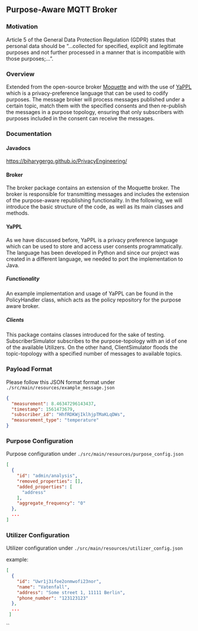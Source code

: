## Purpose-Aware MQTT Broker

### Motivation

Article 5 of the General Data Protection Regulation (GDPR) states that personal data should be “...collected for specified, explicit and legitimate purposes and not further processed in a manner that is incompatible with those purposes;...”. 
### Overview
 
Extended from the open-source broker [Moquette](https:github.com/moquette-io/moquette) and with the use of [YaPPL](https://www.ise.tu-berlin.de/fileadmin/fg308/publications/2018/Ulbricht_Pallas-2018-YaPPL.pdf) which is a privacy-preference language that can be used to codify purposes.  The message broker will process messages published under a certain topic, match them with the specified consents and then re-publish the messages in a purpose topology, ensuring that only subscribers with purposes included in the consent can receive the messages.  

### Documentation
#### Javadocs
 https://biharygergo.github.io/PrivacyEngineering/


#### Broker
The broker package contains an extension of the Moquette broker. The broker is responsible for transmitting messages and includes the extension of the purpose-aware republishing functionality. In the following, we will introduce the basic structure of the code, as well as its main classes and methods. 

#### YaPPL
As we have discussed before, YaPPL is a privacy preference language which can be used to store and access user consents programmatically. The language has been developed in Python and since our project was created in a different language, we needed to port the implementation to Java.

##### Functionality
An example implementation and usage of YaPPL can be found in the PolicyHandler class, which acts as the policy repository for the purpose aware broker. 

##### Clients
This package contains classes introduced for the sake of testing. SubscriberSimulator subscribes to the purpose-topology with an id of one of the available Utilizers. On the other hand, ClientSimulator floods the topic-topology with a specified number of messages to available topics.

### Payload Format
Please follow this JSON format format under `./src/main/resources/example_message.json`

```json
{
  "measurement": 8.46347296143437,
  "timestamp": 1561473679,
  "subscriber_id": "HhfRDKWjIklhjpTMaKLqDWs",
  "measurement_type": "temperature"
}
```

### Purpose Configuration 

Purpose configuration under `./src/main/resources/purpose_config.json`

```json
[
  {
    "id": "admin/analysis",
    "removed_properties": [],
    "added_properties": [
      "address"
    ],
    "aggregate_frequency": "0"
  },
  ...
]
```

### Utilizer Configuration 

Utilizer configuration under `./src/main/resources/utilizer_config.json`

example:
```json
[
  {
    "id": "Uwr1j3ifoe2onmwofi23nor",
    "name": "Vatenfall",
    "address": "Some street 1, 11111 Berlin",
    "phone_number": "123123123"
  },
  ...
 ]
```
``